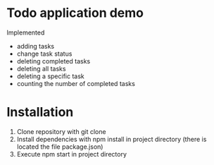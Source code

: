 # Todo application demo

Implemented
- adding tasks
- change task status
- deleting completed tasks
- deleting all tasks
- deleting a specific task
- counting the number of completed tasks

# Installation

1) Clone repository with git clone 
2) Install dependencies with npm install in project directory (there is located the file package.json)
3) Execute npm start in project directory
